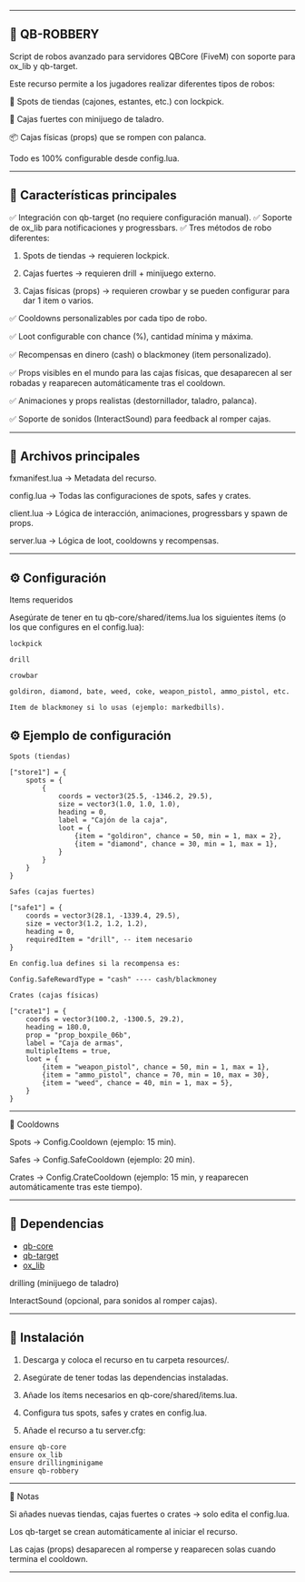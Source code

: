 
---

## 🚨 QB-ROBBERY

Script de robos avanzado para servidores QBCore (FiveM) con soporte para ox_lib y qb-target.

Este recurso permite a los jugadores realizar diferentes tipos de robos:

🔑 Spots de tiendas (cajones, estantes, etc.) con lockpick.

🔧 Cajas fuertes con minijuego de taladro.

📦 Cajas físicas (props) que se rompen con palanca.


Todo es 100% configurable desde config.lua.


---

## 📌 Características principales

✅ Integración con qb-target (no requiere configuración manual).
✅ Soporte de ox_lib para notificaciones y progressbars.
✅ Tres métodos de robo diferentes:

1. Spots de tiendas → requieren lockpick.


2. Cajas fuertes → requieren drill + minijuego externo.


3. Cajas físicas (props) → requieren crowbar y se pueden configurar para dar 1 item o varios.



✅ Cooldowns personalizables por cada tipo de robo.

✅ Loot configurable con chance (%), cantidad mínima y máxima.

✅ Recompensas en dinero (cash) o blackmoney (item personalizado).

✅ Props visibles en el mundo para las cajas físicas, que desaparecen al ser robadas y reaparecen automáticamente tras el cooldown.

✅ Animaciones y props realistas (destornillador, taladro, palanca).

✅ Soporte de sonidos (InteractSound) para feedback al romper cajas.


---

## 📂 Archivos principales

fxmanifest.lua → Metadata del recurso.

config.lua → Todas las configuraciones de spots, safes y crates.

client.lua → Lógica de interacción, animaciones, progressbars y spawn de props.

server.lua → Lógica de loot, cooldowns y recompensas.



---

## ⚙️ Configuración

Items requeridos

Asegúrate de tener en tu qb-core/shared/items.lua los siguientes ítems (o los que configures en el config.lua):
```
lockpick

drill

crowbar

goldiron, diamond, bate, weed, coke, weapon_pistol, ammo_pistol, etc.

Item de blackmoney si lo usas (ejemplo: markedbills).

```
## ⚙️ Ejemplo de configuración

```
Spots (tiendas)

["store1"] = {
    spots = {
        {
            coords = vector3(25.5, -1346.2, 29.5),
            size = vector3(1.0, 1.0, 1.0),
            heading = 0,
            label = "Cajón de la caja",
            loot = {
                {item = "goldiron", chance = 50, min = 1, max = 2},
                {item = "diamond", chance = 30, min = 1, max = 1},
            }
        }
    }
}

Safes (cajas fuertes)

["safe1"] = {
    coords = vector3(28.1, -1339.4, 29.5),
    size = vector3(1.2, 1.2, 1.2),
    heading = 0,
    requiredItem = "drill", -- item necesario
}

En config.lua defines si la recompensa es:

Config.SafeRewardType = "cash" ---- cash/blackmoney

Crates (cajas físicas)

["crate1"] = {
    coords = vector3(100.2, -1300.5, 29.2),
    heading = 180.0,
    prop = "prop_boxpile_06b",
    label = "Caja de armas",
    multipleItems = true,
    loot = {
        {item = "weapon_pistol", chance = 50, min = 1, max = 1},
        {item = "ammo_pistol", chance = 70, min = 10, max = 30},
        {item = "weed", chance = 40, min = 1, max = 5},
    }
}

```
---

🔄 Cooldowns

Spots → Config.Cooldown (ejemplo: 15 min).

Safes → Config.SafeCooldown (ejemplo: 20 min).

Crates → Config.CrateCooldown (ejemplo: 15 min, y reaparecen automáticamente tras este tiempo).



---
## 🔗 Dependencias
- [qb-core](https://github.com/qbcore-framework/qb-core)  
- [qb-target](https://github.com/qbcore-framework/qb-target)  
- [ox_lib](https://github.com/overextended/ox_lib)

drilling (minijuego de taladro)

InteractSound (opcional, para sonidos al romper cajas).



---

## 🚀 Instalación

1. Descarga y coloca el recurso en tu carpeta resources/.


2. Asegúrate de tener todas las dependencias instaladas.


3. Añade los ítems necesarios en qb-core/shared/items.lua.


4. Configura tus spots, safes y crates en config.lua.


5. Añade el recurso a tu server.cfg:
```
ensure qb-core
ensure ox_lib
ensure drillingminigame
ensure qb-robbery
```


---

📝 Notas

Si añades nuevas tiendas, cajas fuertes o crates → solo edita el config.lua.

Los qb-target se crean automáticamente al iniciar el recurso.

Las cajas (props) desaparecen al romperse y reaparecen solas cuando termina el cooldown.



---


